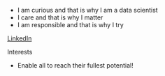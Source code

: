 - I am curious and that is why I am a data scientist
- I care and that is why I matter
- I am responsible and that is why I try

[LinkedIn](http://www.linkedin.com/in/nikibhatt)

Interests

- Enable all to reach their fullest potential!
